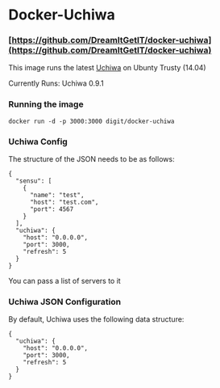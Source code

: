 # Docker-Uchiwa

### [https://github.com/DreamItGetIT/docker-uchiwa](https://github.com/DreamItGetIT/docker-uchiwa)

This image runs the latest [Uchiwa](https://uchiwa.io) on Ubunty Trusty (14.04)

Currently Runs: Uchiwa 0.9.1

### Running the image

```
docker run -d -p 3000:3000 digit/docker-uchiwa
```

### Uchiwa Config

The structure of the JSON needs to be as follows:

```
{
  "sensu": [
    {
      "name": "test",
      "host": "test.com",
      "port": 4567
    }
  ],
  "uchiwa": {
    "host": "0.0.0.0",
    "port": 3000,
    "refresh": 5
  }
}
```

You can pass a list of servers to it

### Uchiwa JSON Configuration

By default, Uchiwa uses the following data structure:

```
{
  "uchiwa": {
    "host": "0.0.0.0",
    "port": 3000,
    "refresh": 5
  }
}
```

